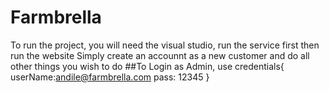 # Farmbrella
To run the project, you will need the visual studio, run the service first then run the website
Simply create an accounnt as a new customer and do all other things you wish to do
##To Login as Admin, use credentials{ userName:andile@farmbrella.com pass: 12345 }
